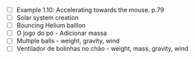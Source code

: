 - [ ] Example 1.10: Accelerating towards the mouse. p.79
- [ ] Solar system creation
- [ ] Bouncing Helium balllon
- [ ] O jogo do pó - Adicionar massa
- [ ] Multiple balls - weight, gravity, wind
- [ ] Ventilador de bolinhas no chão - weight, mass, gravity, wind